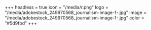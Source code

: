 +++
headless = true
icon = "/media/r.png"
logo = "/media/adobestock_249970568_journalism-image-1-.jpg"
image = "/media/adobestock_249970568_journalism-image-1-.jpg"
color = "#5d9fbd"
+++
